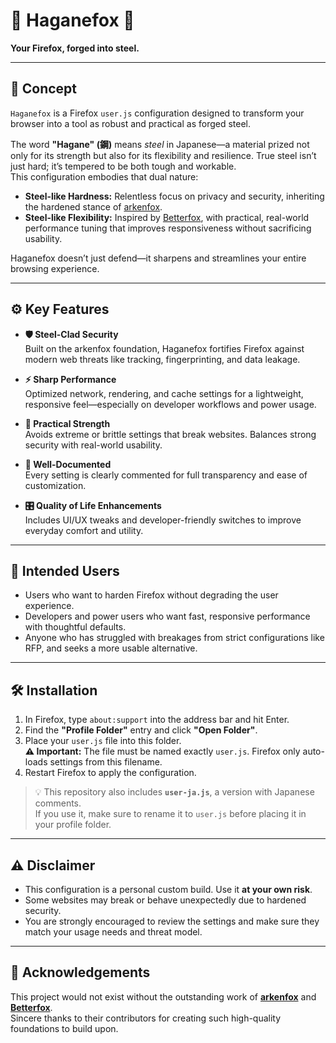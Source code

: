 # 🔩 Haganefox 🔩

**Your Firefox, forged into steel.**

---

## 🧠 Concept

`Haganefox` is a Firefox `user.js` configuration designed to transform your browser into a tool as robust and practical as forged steel.

The word **"Hagane" (鋼)** means *steel* in Japanese—a material prized not only for its strength but also for its flexibility and resilience. True steel isn’t just hard; it’s tempered to be both tough and workable.  
This configuration embodies that dual nature:

- **Steel-like Hardness:** Relentless focus on privacy and security, inheriting the hardened stance of [arkenfox](https://github.com/arkenfox/user.js).
- **Steel-like Flexibility:** Inspired by [Betterfox](https://github.com/yokoffing/Betterfox), with practical, real-world performance tuning that improves responsiveness without sacrificing usability.

Haganefox doesn’t just defend—it sharpens and streamlines your entire browsing experience.

---

## ⚙️ Key Features

- **🛡️ Steel-Clad Security**  
  Built on the arkenfox foundation, Haganefox fortifies Firefox against modern web threats like tracking, fingerprinting, and data leakage.

- **⚡ Sharp Performance**  
  Optimized network, rendering, and cache settings for a lightweight, responsive feel—especially on developer workflows and power usage.

- **🧩 Practical Strength**  
  Avoids extreme or brittle settings that break websites. Balances strong security with real-world usability.

- **📝 Well-Documented**  
  Every setting is clearly commented for full transparency and ease of customization.

- **🎛️ Quality of Life Enhancements**  
  Includes UI/UX tweaks and developer-friendly switches to improve everyday comfort and utility.

---

## 🎯 Intended Users

- Users who want to harden Firefox without degrading the user experience.
- Developers and power users who want fast, responsive performance with thoughtful defaults.
- Anyone who has struggled with breakages from strict configurations like RFP, and seeks a more usable alternative.

---

## 🛠️ Installation

1. In Firefox, type `about:support` into the address bar and hit Enter.
2. Find the **"Profile Folder"** entry and click **"Open Folder"**.
3. Place your `user.js` file into this folder.  
   **⚠️ Important:** The file must be named exactly `user.js`. Firefox only auto-loads settings from this filename.
4. Restart Firefox to apply the configuration.

> 💡 This repository also includes **`user-ja.js`**, a version with Japanese comments.  
> If you use it, make sure to rename it to `user.js` before placing it in your profile folder.

---

## ⚠️ Disclaimer

- This configuration is a personal custom build. Use it **at your own risk**.
- Some websites may break or behave unexpectedly due to hardened security.
- You are strongly encouraged to review the settings and make sure they match your usage needs and threat model.

---

## 🙏 Acknowledgements

This project would not exist without the outstanding work of [**arkenfox**](https://github.com/arkenfox/user.js) and [**Betterfox**](https://github.com/yokoffing/Betterfox).  
Sincere thanks to their contributors for creating such high-quality foundations to build upon.
